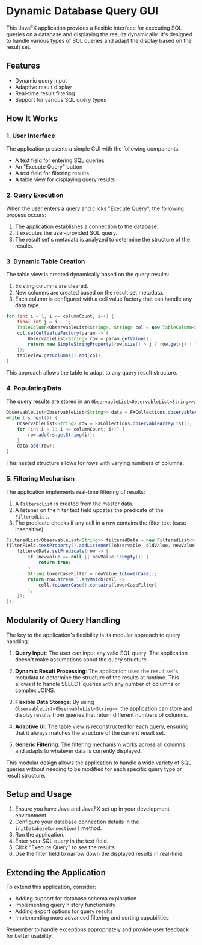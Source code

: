 # Dynamic Database Query GUI

This JavaFX application provides a flexible interface for executing SQL queries on a database and displaying the results dynamically. It's designed to handle various types of SQL queries and adapt the display based on the result set.

## Features

- Dynamic query input
- Adaptive result display
- Real-time result filtering
- Support for various SQL query types

## How It Works

### 1. User Interface

The application presents a simple GUI with the following components:

- A text field for entering SQL queries
- An "Execute Query" button
- A text field for filtering results
- A table view for displaying query results

### 2. Query Execution

When the user enters a query and clicks "Execute Query", the following process occurs:

1. The application establishes a connection to the database.
2. It executes the user-provided SQL query.
3. The result set's metadata is analyzed to determine the structure of the results.

### 3. Dynamic Table Creation

The table view is created dynamically based on the query results:

1. Existing columns are cleared.
2. New columns are created based on the result set metadata.
3. Each column is configured with a cell value factory that can handle any data type.

```java
for (int i = 1; i <= columnCount; i++) {
    final int j = i - 1;
    TableColumn<ObservableList<String>, String> col = new TableColumn<>(metaData.getColumnName(i));
    col.setCellValueFactory(param -> {
        ObservableList<String> row = param.getValue();
        return new SimpleStringProperty(row.size() > j ? row.get(j) : "");
    });
    tableView.getColumns().add(col);
}
```

This approach allows the table to adapt to any query result structure.

### 4. Populating Data

The query results are stored in an `ObservableList<ObservableList<String>>`:

```java
ObservableList<ObservableList<String>> data = FXCollections.observableArrayList();
while (rs.next()) {
    ObservableList<String> row = FXCollections.observableArrayList();
    for (int i = 1; i <= columnCount; i++) {
        row.add(rs.getString(i));
    }
    data.add(row);
}
```

This nested structure allows for rows with varying numbers of columns.

### 5. Filtering Mechanism

The application implements real-time filtering of results:

1. A `FilteredList` is created from the master data.
2. A listener on the filter text field updates the predicate of the `FilteredList`.
3. The predicate checks if any cell in a row contains the filter text (case-insensitive).

```java
FilteredList<ObservableList<String>> filteredData = new FilteredList<>(masterData, p -> true);
filterField.textProperty().addListener((observable, oldValue, newValue) -> {
    filteredData.setPredicate(row -> {
        if (newValue == null || newValue.isEmpty()) {
            return true;
        }
        String lowerCaseFilter = newValue.toLowerCase();
        return row.stream().anyMatch(cell ->
            cell.toLowerCase().contains(lowerCaseFilter)
        );
    });
});
```

## Modularity of Query Handling

The key to the application's flexibility is its modular approach to query handling:

1. **Query Input**: The user can input any valid SQL query. The application doesn't make assumptions about the query structure.

2. **Dynamic Result Processing**: The application uses the result set's metadata to determine the structure of the results at runtime. This allows it to handle SELECT queries with any number of columns or complex JOINS.

3. **Flexible Data Storage**: By using `ObservableList<ObservableList<String>>`, the application can store and display results from queries that return different numbers of columns.

4. **Adaptive UI**: The table view is reconstructed for each query, ensuring that it always matches the structure of the current result set.

5. **Generic Filtering**: The filtering mechanism works across all columns and adapts to whatever data is currently displayed.

This modular design allows the application to handle a wide variety of SQL queries without needing to be modified for each specific query type or result structure.

## Setup and Usage

1. Ensure you have Java and JavaFX set up in your development environment.
2. Configure your database connection details in the `initDatabaseConnection()` method.
3. Run the application.
4. Enter your SQL query in the text field.
5. Click "Execute Query" to see the results.
6. Use the filter field to narrow down the displayed results in real-time.

## Extending the Application

To extend this application, consider:

- Adding support for database schema exploration
- Implementing query history functionality
- Adding export options for query results
- Implementing more advanced filtering and sorting capabilities

Remember to handle exceptions appropriately and provide user feedback for better usability.
